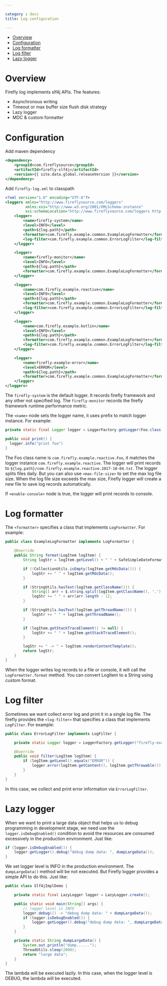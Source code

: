 ```yaml
---

category : docs
title: Log configuration

---
```


<!-- TOC depthFrom:1 depthTo:6 withLinks:1 updateOnSave:1 orderedList:0 -->

- [Overview](#overview)
- [Configuration](#configuration)
- [Log formatter](#log-formatter)
- [Log filter](#log-filter)
- [Lazy logger](#lazy-logger)

<!-- /TOC -->

# Overview
Firefly log implements slf4j APIs. The features:
* Asynchronous writing
* Timeout or max buffer size flush disk strategy
* Lazy logger
* MDC & custom formatter

# Configuration
Add maven dependency
```xml
<dependency>
    <groupId>com.fireflysource</groupId>
    <artifactId>firefly-slf4j</artifactId>
    <version>{{ site.data.global.releaseVersion }}</version>
</dependency>
```

Add `firefly-log.xml` to classpath
```xml
<?xml version="1.0" encoding="UTF-8"?>
<loggers xmlns="http://www.fireflysource.com/loggers"
         xmlns:xsi="http://www.w3.org/2001/XMLSchema-instance"
         xsi:schemaLocation="http://www.fireflysource.com/loggers http://www.fireflysource.com/loggers.xsd">
    <logger>
        <name>firefly-system</name>
        <level>INFO</level>
        <path>${log.path}</path>
        <formatter>com.firefly.example.common.ExampleLogFormatter</formatter>
        <log-filter>com.firefly.example.common.ErrorLogFilter</log-filter>
    </logger>

    <logger>
        <name>firefly-monitor</name>
        <level>INFO</level>
        <path>${log.path}</path>
        <formatter>com.firefly.example.common.ExampleLogFormatter</formatter>
    </logger>

    <logger>
        <name>com.firefly.example.reactive</name>
        <level>INFO</level>
        <path>${log.path}</path>
        <formatter>com.firefly.example.common.ExampleLogFormatter</formatter>
        <log-filter>com.firefly.example.common.ErrorLogFilter</log-filter>
    </logger>

    <logger>
        <name>com.firefly.example.kotlin</name>
        <level>INFO</level>
        <path>${log.path}</path>
        <formatter>com.firefly.example.common.ExampleLogFormatter</formatter>
        <log-filter>com.firefly.example.common.ErrorLogFilter</log-filter>
    </logger>

    <logger>
        <name>firefly-example-error</name>
        <level>ERROR</level>
        <path>${log.path}</path>
        <formatter>com.firefly.example.common.ExampleLogFormatter</formatter>
    </logger>
</loggers>
```
The `firefly-system` is the default logger. It records firefly framework and any other not specified log. The `firefly-monitor` records the firefly framework runtime performance metric.

The `<name>` node sets the logger name, it uses prefix to match logger instance. For example:
```java
private static final Logger logger = LoggerFactory.getLogger(Foo.class); //com.firefly.example.reactive.Foo

public void print() {
  logger.info("print foo")
}
```
The Foo class name is `com.firefly.example.reactive.Foo`, it matches the logger instance `com.firefly.example.reactive`. The logger will print records to `${log.path}/com.firefly.example.reactive.2017-10-04.txt`. The logger splits files daily. But you can also use `<max-file-size>` to set the max log file size. When the log file size exceeds the max size, Firefly logger will create a new file to save log records automatically.  

If `<enable-console>` node is true, the logger will print records to console.

# Log formatter
The `<formatter>` specifies a class that implements `LogFormatter`. For example:
```java
public class ExampleLogFormatter implements LogFormatter {

    @Override
    public String format(LogItem logItem) {
        String logStr = logItem.getLevel() + " " + SafeSimpleDateFormat.defaultDateFormat.format(logItem.getDate());

        if (!CollectionUtils.isEmpty(logItem.getMdcData())) {
            logStr += " " + logItem.getMdcData();
        }

        if (StringUtils.hasText(logItem.getClassName())) {
            String[] arr = $.string.split(logItem.getClassName(), '.');
            logStr += " " + arr[arr.length - 1];
        }

        if (StringUtils.hasText(logItem.getThreadName())) {
            logStr += " " + logItem.getThreadName();
        }

        if (logItem.getStackTraceElement() != null) {
            logStr += " " + logItem.getStackTraceElement();
        }

        logStr += " -> " + logItem.renderContentTemplate();
        return logStr;
    }
}
```
When the logger writes log records to a file or console, it will call the `LogFormatter.format` method. You can convert LogItem to a String using custom format.

# Log filter
Sometimes we want collect error log and print it in a single log file. The firefly provides the `<log-filter>` that specifies a class that implements `LogFilter`. For example:
```java
public class ErrorLogFilter implements LogFilter {

    private static Logger logger = LoggerFactory.getLogger("firefly-example-error");

    @Override
    public void filter(LogItem logItem) {
        if (logItem.getLevel().equals("ERROR")) {
            logger.error(logItem.getContent(), logItem.getThrowable());
        }
    }
}
```
In this case, we collect and print error information via `ErrorLogFilter`.

# Lazy logger
When we want to print a large data object that helps us to debug programming in development stage, we need use the `logger.isDebugEnabled()` condition to avoid the resources are consumed excessively in the production environment. Just like:
```java
if (logger.isDebugEnabled()) {
    logger.getLogger().debug("debug dump data: ", dumpLargeData());
}
```

We set logger level is INFO in the production environment. The `dumpLargeData()` method will be not executed. But Firefly logger provides a simple API to do this. Just like:
```java
public class Slf4jImplDemo {

    private static final LazyLogger logger = LazyLogger.create();

    public static void main(String[] args) {
        // logger level is INFO
        logger.debug(() -> "debug dump data: " + dumpLargeData());
        if (logger.isDebugEnabled()) {
            logger.getLogger().debug("debug dump data: ", dumpLargeData());
        }
    }

    private static String dumpLargeData() {
        System.out.println("dump......");
        ThreadUtils.sleep(2000);
        return "large data";
    }
}
```
The lambda will be executed lazily. In this case, when the logger level is DEBUG, the lambda will be executed.
